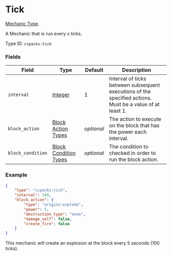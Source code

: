 # Tick

[Mechanic Type](../mechanic_types.md).

A Mechanic that is run every x ticks.

Type ID: `ccpacks:tick`

### Fields

Field  | Type | Default | Description
-------|------|---------|-------------
`interval` | [Integer](../data_types/integer.md) | 1 | Interval of ticks between subsequent executions of the specified actions. Must be a value of at least 1.
`block_action` | [Block Action Types](https://origins.readthedocs.io/en/latest/types/block_action_types/) | *optional* | The action to execute on the block that has the power each interval.
`block_condition` | [Block Condition Types](https://origins.readthedocs.io/en/latest/types/block_condition_types/) | *optional* | The condition to checked in order to run the block action.

### Example
```json
{
	"type": "ccpacks:tick",
	"interval": 100,
	"block_action": {
		"type": "origins:explode",
		"power": 5,
		"destruction_type": "none",
		"damage_self": false,
		"create_fire": false
	}
}
```
This mechanic will create an explosion at the block every 5 seconds (100 ticks).